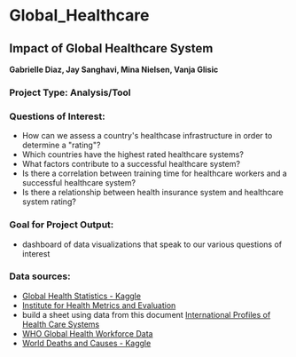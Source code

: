 # Global_Healthcare

## Impact of Global Healthcare System

**Gabrielle Diaz, Jay Sanghavi, Mina Nielsen, Vanja Glisic**

### Project Type: Analysis/Tool

### Questions of Interest:

- How can we assess a country's healthcase infrastructure in order to determine a "rating"?
- Which countries have the highest rated healthcare systems?
- What factors contribute to a successful healthcare system?
- Is there a correlation between training time for healthcare workers and a successful healthcare system?
- Is there a relationship between health insurance system and healthcare system rating?

### Goal for Project Output:

- dashboard of data visualizations that speak to our various questions of interest

### Data sources:

- [Global Health Statistics - Kaggle](https://www.kaggle.com/datasets/malaiarasugraj/global-health-statistics)
- [Institute for Health Metrics and Evaluation](https://vizhub.healthdata.org/gbd-results/)
- build a sheet using data from this document [International Profiles of Health Care Systems](https://www.commonwealthfund.org/sites/default/files/2020-12/International_Profiles_of_Health_Care_Systems_Dec2020.pdf)
- [WHO Global Health Workforce Data](https://www.who.int/data/gho/data/themes/topics/health-workforce)
- [World Deaths and Causes - Kaggle](https://www.kaggle.com/datasets/madhurpant/world-deaths-and-causes-1990-2019)
